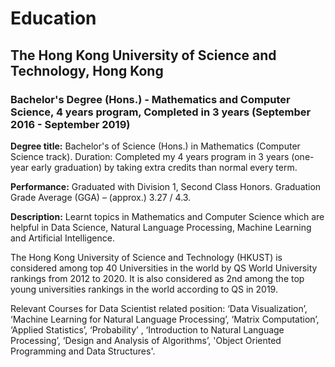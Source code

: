 # Education

## The Hong Kong University of Science and Technology, Hong Kong
### Bachelor's Degree (Hons.) - Mathematics and Computer Science, 4 years program, Completed in 3 years (September 2016 - September 2019)

<b>Degree title:</b>
Bachelor's of Science (Hons.) in Mathematics (Computer Science track).
Duration: Completed my 4 years program in 3 years (one-year early graduation) by taking extra credits than normal every term.

<b>Performance:</b> Graduated with Division 1, Second Class Honors. Graduation Grade Average (GGA) – (approx.) 3.27 / 4.3.

<b>Description:</b> Learnt topics in Mathematics and Computer Science which are helpful in Data Science, Natural Language Processing, Machine Learning and Artificial Intelligence.

The Hong Kong University of Science and Technology (HKUST) is considered among top 40 Universities in the world by QS World University rankings from 2012 to 2020. It is also considered as 2nd among the top young universities rankings in the world according to QS in 2019.

Relevant Courses for Data Scientist related position: ‘Data Visualization’, ‘Machine Learning for Natural Language Processing’, ‘Matrix Computation’, ‘Applied Statistics’, ‘Probability’ , ‘Introduction to Natural Language Processing’, ‘Design and Analysis of Algorithms’, 'Object Oriented Programming and Data Structures'.
